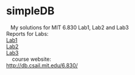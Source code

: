 # simpleDB
    My solutions for MIT 6.830 Lab1, Lab2 and Lab3 <br>
Reports for Labs: <br>
[Lab1](https://github.com/Black-Black-Man/simpleDB/blob/master/SimpleDB_Lab1.pdf)<br>
[Lab2](https://github.com/Black-Black-Man/simpleDB/blob/master/SimpleDB_Lab3.pdf)<br>
[Lab3](https://github.com/Black-Black-Man/simpleDB/blob/master/SimpleDB_Lab3.pdf)<br>
    
course website:<br>
http://db.csail.mit.edu/6.830/ <br>

